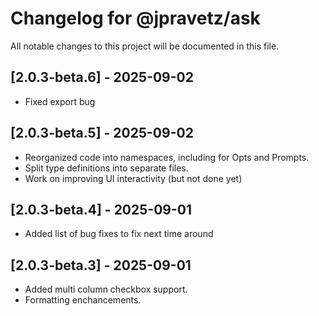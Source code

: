 # Changelog for @jpravetz/ask

All notable changes to this project will be documented in this file.

## [2.0.3-beta.6] - 2025-09-02

- Fixed export bug

## [2.0.3-beta.5] - 2025-09-02

- Reorganized code into namespaces, including for Opts and Prompts.
- Split type definitions into separate files.
- Work on improving UI interactivity (but not done yet)

## [2.0.3-beta.4] - 2025-09-01

- Added list of bug fixes to fix next time around

## [2.0.3-beta.3] - 2025-09-01

- Added multi column checkbox support.
- Formatting enchancements.

